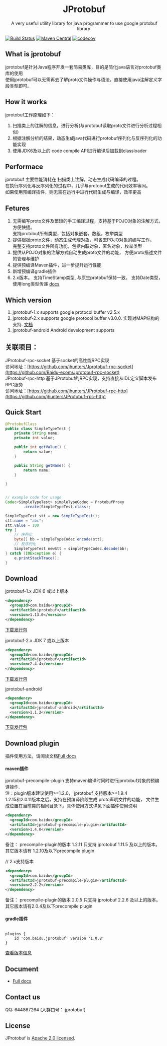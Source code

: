 
<h1 align="center">JProtobuf</h1>

<p align="center">
A very useful utility library for java programmer to use google protobuf library.
</p>


[![Build Status](https://travis-ci.org/jhunters/jprotobuf.svg?branch=master)](https://travis-ci.org/jhunters/jprotobuf)
[![Maven Central](https://maven-badges.herokuapp.com/maven-central/com.baidu/jprotobuf/badge.svg)](https://maven-badges.herokuapp.com/maven-central/com.baidu/jprotobuf)
[![codecov](https://codecov.io/gh/jhunters/jprotobuf/branch/master/graph/badge.svg)](https://codecov.io/gh/jhunters/jprotobuf)


## What is jprotobuf
jprotobuf是针对Java程序开发一套简易类库，目的是简化java语言对protobuf类库的使用<br>
使用jprotobuf可以无需再去了解proto文件操作与语法，直接使用java注解定义字段类型即可。<br>


## How it works
jprotobuf工作原理如下：<br>
1. 扫描类上的注解的信息，进行分析(与protobuf读取proto文件进行分析过程相似)<br>
2. 根据注解分析的结果，动态生成java代码进行protobuf序列化与反序列化的功能实现<br>
3. 使用JDK6及以上的 code compile API进行编译后加载到classloader

## Performace
jprotobuf 主要性能消耗在 扫描类上注解，动态生成代码编译的过程。<br>
在执行序列化与反序列化的过程中，几乎与protobuf生成的代码效率等同。<br>
如果使用预编译插件，则无需在运行中进行代码生成与编译，效率更高

## Fetures
1. 无需编写proto文件及繁琐的手工编译过程，支持基于POJO对象的注解方式，方便快捷。<br>
   支持protobuf所有类型，包括对象嵌套，数组，枚举类型<br>
2. 提供根据proto文件，动态生成代理对象，可省去POJO对象的编写工作。<br>
   完整支持proto文件所有功能，包括内联对象，匿名对象，枚举类型<br>
3. 提供从POJO对象的注解方式自动生成proto文件的功能， 方便proto描述文件的管理与维护<br>
4. 提供预编译Maven插件，进一步提升运行性能
5. 新增预编译gradle插件
6. 2.x版本。 支持TimeStamp类型, 与原生protobuf保持一致。 支持Date类型，使用long类型传递 [docs](./v3/README.md)

## Which version
1. jprotobuf-1.x supports google protocol buffer v2.5.x<br>
2. jprotobuf-2.x supports google protocol buffer v3.0.0. 实现对MAP结构的支持. [文档](https://github.com/jhunters/jprotobuf/tree/master/v3)<br>
3. jprotobuf-android Android development supports

## 关联项目：
JProtobuf-rpc-socket 基于socket的高性能RPC实现<br>
访问地址：[https://github.com/jhunters/Jprotobuf-rpc-socket](https://github.com/Baidu-ecom/Jprotobuf-rpc-socket)<br>
JProtobuf-rpc-http 基于JProtobuf的RPC实现，支持直接从IDL定义脚本发布RPC服务<br>
访问地址：[https://github.com/jhunters/JProtobuf-rpc-http](https://github.com/jhunters/JProtobuf-rpc-http)

## Quick Start

```java
@ProtobufClass
public class SimpleTypeTest {
    private String name;
    private int value;

    public int getValue() {
        return value;
    }

    public String getName() {
        return name;
    }

}


// example code for usage
Codec<SimpleTypeTest> simpleTypeCodec = ProtobufProxy
        .create(SimpleTypeTest.class);

SimpleTypeTest stt = new SimpleTypeTest();
stt.name = "abc";
stt.value = 100
try {
    // 序列化
    byte[] bb = simpleTypeCodec.encode(stt);
    // 反序列化
    SimpleTypeTest newStt = simpleTypeCodec.decode(bb);
} catch (IOException e) {
    e.printStackTrace();
}


```

## Download
jprotobuf-1.x  JDK 6 或以上版本

```xml
<dependency>
  <groupId>com.baidu</groupId>
  <artifactId>jprotobuf</artifactId>
  <version>1.13.0</version>
</dependency>
```
[下载发行包](https://repo1.maven.org/maven2/com/baidu/jprotobuf/)

jprotobuf-2.x  JDK 7 或以上版本
```xml
<dependency>
  <groupId>com.baidu</groupId>
  <artifactId>jprotobuf</artifactId>
  <version>2.4.4</version>
</dependency>
```
[下载发行包](https://repo1.maven.org/maven2/com/baidu/jprotobuf/2.4.3/)

jprotobuf-android  
```xml
<dependency>
  <groupId>com.baidu</groupId>
  <artifactId>jprotobuf-android</artifactId>
  <version>1.1.2</version>
</dependency>
```
[下载发行包](https://repo1.maven.org/maven2/com/baidu/jprotobuf-android/)


## Download plugin
插件使用方法，请阅读文档[Full docs](./Document.md)
#### maven插件
jprotobuf-precompile-plugin 支持maven编译时同时进行jprotobuf对象的预编译操作. <br>
注：plugin版本建议使用>=1.2.0， jprotobuf 支持版本>=1.9.4   
1.2.15和2.0.11版本之后，支持在预编译阶段生成 proto声明文件的功能， 文件生成位置在当前类的相同目录下。具体使用方式详见下面插件使用说明
```xml
<dependency>
  <groupId>com.baidu</groupId>
  <artifactId>jprotobuf-precompile-plugin</artifactId>
  <version>1.4.0</version>
</dependency>
```
备注： precompile-plugin的版本 1.2.11 只支持 jprotobuf 1.11.5 及以上的版本。    其它版本请有 1.2.10及以下precompile plugin

// 2.x支持版本
```xml
<dependency>
  <groupId>com.baidu</groupId>
  <artifactId>jprotobuf-precompile-plugin</artifactId>
  <version>2.2.2</version>
</dependency>
```
备注： precompile-plugin的版本 2.0.5 只支持 jprotobuf 2.2.6 及以上的版本。     其它版本请有2.0.4及以下precompile plugin

#### gradle插件
```property

plugins {
    id 'com.baidu.jprotobuf' version '1.0.8'
}
```
[查看版本信息](https://plugins.gradle.org/plugin/com.baidu.jprotobuf)

## Document

- [Full docs](./Document.md)

## Contact us
QQ: 644867264 (入群口号： jprotobuf)

## License
JProtobuf is [Apache 2.0 licensed](./LICENSE).
